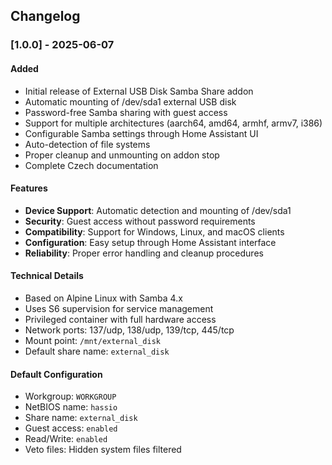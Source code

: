## Changelog

### [1.0.0] - 2025-06-07

#### Added
- Initial release of External USB Disk Samba Share addon
- Automatic mounting of /dev/sda1 external USB disk
- Password-free Samba sharing with guest access
- Support for multiple architectures (aarch64, amd64, armhf, armv7, i386)
- Configurable Samba settings through Home Assistant UI
- Auto-detection of file systems
- Proper cleanup and unmounting on addon stop
- Complete Czech documentation

#### Features
- **Device Support**: Automatic detection and mounting of /dev/sda1
- **Security**: Guest access without password requirements
- **Compatibility**: Support for Windows, Linux, and macOS clients
- **Configuration**: Easy setup through Home Assistant interface
- **Reliability**: Proper error handling and cleanup procedures

#### Technical Details
- Based on Alpine Linux with Samba 4.x
- Uses S6 supervision for service management
- Privileged container with full hardware access
- Network ports: 137/udp, 138/udp, 139/tcp, 445/tcp
- Mount point: `/mnt/external_disk`
- Default share name: `external_disk`

#### Default Configuration
- Workgroup: `WORKGROUP`
- NetBIOS name: `hassio`
- Share name: `external_disk`
- Guest access: `enabled`
- Read/Write: `enabled`
- Veto files: Hidden system files filtered